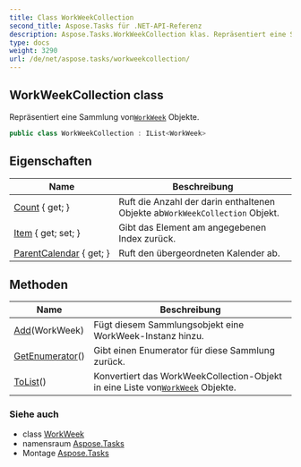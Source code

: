 ```yaml
---
title: Class WorkWeekCollection
second_title: Aspose.Tasks für .NET-API-Referenz
description: Aspose.Tasks.WorkWeekCollection klas. Repräsentiert eine Sammlung vonWorkWeek Objekte.
type: docs
weight: 3290
url: /de/net/aspose.tasks/workweekcollection/
---
```

## WorkWeekCollection class

Repräsentiert eine Sammlung von[`WorkWeek`](../workweek/) Objekte.

```csharp
public class WorkWeekCollection : IList<WorkWeek>
```

## Eigenschaften

| Name | Beschreibung |
| --- | --- |
| [Count](../../aspose.tasks/workweekcollection/count/) { get; } | Ruft die Anzahl der darin enthaltenen Objekte ab`WorkWeekCollection` Objekt. |
| [Item](../../aspose.tasks/workweekcollection/item/) { get; set; } | Gibt das Element am angegebenen Index zurück. |
| [ParentCalendar](../../aspose.tasks/workweekcollection/parentcalendar/) { get; } | Ruft den übergeordneten Kalender ab. |

## Methoden

| Name | Beschreibung |
| --- | --- |
| [Add](../../aspose.tasks/workweekcollection/add/)(WorkWeek) | Fügt diesem Sammlungsobjekt eine WorkWeek-Instanz hinzu. |
| [GetEnumerator](../../aspose.tasks/workweekcollection/getenumerator/)() | Gibt einen Enumerator für diese Sammlung zurück. |
| [ToList](../../aspose.tasks/workweekcollection/tolist/)() | Konvertiert das WorkWeekCollection-Objekt in eine Liste von[`WorkWeek`](../workweek/) Objekte. |

### Siehe auch

* class [WorkWeek](../workweek/)
* namensraum [Aspose.Tasks](../../aspose.tasks/)
* Montage [Aspose.Tasks](../../)


